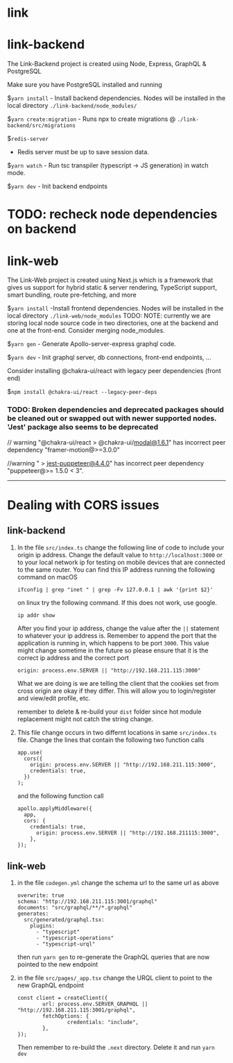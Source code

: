 # link

# link-backend

The Link-Backend project is created using Node, Express, GraphQL & PostgreSQL

Make sure you have PostgreSQL installed and running

$`yarn install` - Install backend dependencies. Nodes will be installed in the local directory
`./link-backend/node_modules/`

$`yarn create:migration` - Runs npx to create migrations @ `./link-backend/src/migrations`

$`redis-server`

- Redis server must be up to save session data.

$`yarn watch` - Run tsc transpiler (typescript -> JS generation) in watch mode.

$`yarn dev` - Init backend endpoints

# TODO: recheck node dependencies on backend

# link-web

The Link-Web project is created using Next.js which is a framework that gives us support for hybrid static & server rendering, TypeScript support, smart bundling, route pre-fetching, and more

$`yarn install`
-Install frontend dependencies. Nodes will be installed in the local directory
`./link-web/node_modules`
TODO:
NOTE: currently we are storing local node source code in two directories, one
at the backend and one at the front-end. Consider merging node_modules.

$`yarn gen` - Generate Apollo-server-express graphql code.

$`yarn dev` - Init graphql server, db connections, front-end endpoints, ...

Consider installing @chakra-ui/react with legacy peer dependencies (front end)

$`npm install @chakra-ui/react --legacy-peer-deps`

### TODO: Broken dependencies and deprecated packages should be cleaned out or swapped out with newer supported nodes. 'Jest' package also seems to be deprecated

// warning "@chakra-ui/react > @chakra-ui/modal@1.6.1" has incorrect peer dependency "framer-motion@>=3.0.0"

//warning " > jest-puppeteer@4.4.0" has incorrect peer dependency "puppeteer@>= 1.5.0 < 3".

<hr />

# Dealing with CORS issues

## link-backend

1.  In the file `src/index.ts` change the following line of code to include your origin ip address. Change the default value to `http://localhost:3000` or to your local network ip for testing on mobile devices that are connected to the same router. You can find this IP address running the following command on macOS

        ifconfig | grep "inet " | grep -Fv 127.0.0.1 | awk '{print $2}'

    on linux try the following command. If this does not work, use google.

        ip addr show

    After you find your ip address, change the value after the `||` statement to whatever your ip address is. Remember to append the port that the application is running in, which happens to be port `3000`. This value might change sometime in the future so please ensure that it is the correct ip address and the correct port

        origin: process.env.SERVER || "http://192.168.211.115:3000"

    What we are doing is we are telling the client that the cookies set from cross origin are okay if they differ. This will allow you to login/register and view/edit profile, etc.

    remember to delete & re-build your `dist` folder since hot module replacement might not catch the string change.

2.  This file change occurs in two differnt locations in same `src/index.ts` file. Change the lines that contain the following two function calls

        app.use(
          cors({
            origin: process.env.SERVER || "http://192.168.211.115:3000",
            credentials: true,
          })
        );

    and the following function call

        apollo.applyMiddleware({
          app,
          cors: {
            credentials: true,
              origin: process.env.SERVER || "http://192.168.211115:3000",
            },
        });

## link-web

1.  in the file `codegen.yml` change the schema url to the same url as above

        overwrite: true
        schema: "http://192.168.211.115:3001/graphql"
        documents: "src/graphql/**/*.graphql"
        generates:
          src/generated/graphql.tsx:
            plugins:
              - "typescript"
              - "typescript-operations"
              - "typescript-urql"

    then run `yarn gen` to re-generate the GraphQL queries that are now pointed to the new endpoint

2.  in the file `src/pages/_app.tsx` change the URQL client to point to the new GraphQL endpoint

        const client = createClient({
                url: process.env.SERVER_GRAPHQL || "http://192.168.211.115:3001/graphql",
                fetchOptions: {
                        credentials: "include",
                },
        });

    Then remember to re-build the `.next` directory. Delete it and run `yarn dev`
